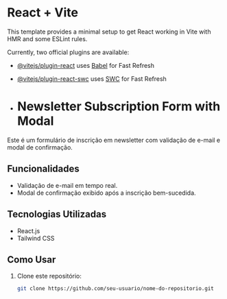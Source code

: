 # React + Vite

This template provides a minimal setup to get React working in Vite with HMR and some ESLint rules.

Currently, two official plugins are available:

- [@vitejs/plugin-react](https://github.com/vitejs/vite-plugin-react/blob/main/packages/plugin-react/README.md) uses [Babel](https://babeljs.io/) for Fast Refresh
- [@vitejs/plugin-react-swc](https://github.com/vitejs/vite-plugin-react-swc) uses [SWC](https://swc.rs/) for Fast Refresh

- # Newsletter Subscription Form with Modal

Este é um formulário de inscrição em newsletter com validação de e-mail e modal de confirmação.

## Funcionalidades

- Validação de e-mail em tempo real.
- Modal de confirmação exibido após a inscrição bem-sucedida.

## Tecnologias Utilizadas

- React.js
- Tailwind CSS

## Como Usar

1. Clone este repositório:

   ```bash
   git clone https://github.com/seu-usuario/nome-do-repositorio.git

